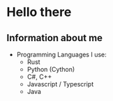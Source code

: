 # Hello there

## Information about me

- Programming Languages I use:
  - Rust
  - Python (Cython)
  - C#, C++
  - Javascript / Typescript
  - Java
